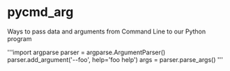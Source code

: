 # pycmd_arg
Ways to pass data and arguments from Command Line to our Python program

'''import argparse
parser = argparse.ArgumentParser()
parser.add_argument('--foo', help='foo help')
args = parser.parse_args()
'''
